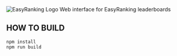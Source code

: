 <img alt="EasyRanking Logo" src="https://repository-images.githubusercontent.com/270753498/e2aef480-ad5a-11ea-8abc-edbbd088b556"/>
Web interface for EasyRanking leaderboards

## HOW TO BUILD
  
    npm install
    npm run build
   

